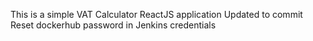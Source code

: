 This is a simple VAT Calculator ReactJS application
Updated to commit 
Reset dockerhub password in Jenkins credentials

